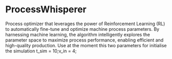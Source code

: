 # ProcessWhisperer
Process optimizer that leverages the power of Reinforcement Learning (RL) to automatically fine-tune and optimize machine process parameters. By harnessing machine learning, the algorithm intelligently explores the parameter space to maximize process performance, enabling efficient and high-quality production. Use at the moment this two parameters for initialise the simulation t_sim = 10;v_in = 4;
